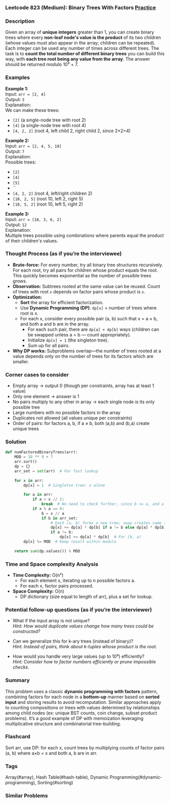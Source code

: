### Leetcode 823 (Medium): Binary Trees With Factors [Practice](https://leetcode.com/problems/binary-trees-with-factors)

### Description  
Given an array of **unique integers** greater than 1, you can create binary trees where every **non-leaf node's value is the product** of its two children (whose values must also appear in the array; children can be repeated). Each integer can be used any number of times across different trees. The task is to **count the total number of different binary trees** you can build this way, with **each tree root being any value from the array**. The answer should be returned modulo 10⁹ + 7.

### Examples  

**Example 1:**  
Input: `arr = [2, 4]`  
Output: `3`  
Explanation:  
We can make these trees:  
- `[2]` (a single-node tree with root 2)  
- `[4]` (a single-node tree with root 4)  
- `[4, 2, 2]` (root 4, left child 2, right child 2, since 2×2=4)

**Example 2:**  
Input: `arr = [2, 4, 5, 10]`  
Output: `7`  
Explanation:  
Possible trees:
- `[2]`
- `[4]`
- `[5]`
- ``
- `[4, 2, 2]` (root 4, left/right children 2)
- `[10, 2, 5]` (root 10, left 2, right 5)
- `[10, 5, 2]` (root 10, left 5, right 2)

**Example 3:**  
Input: `arr = [18, 3, 6, 2]`  
Output: `12`  
Explanation:  
Multiple trees possible using combinations where parents equal the product of their children's values.

### Thought Process (as if you’re the interviewee)  

- **Brute-force:** For every number, try all binary tree structures recursively. For each root, try all pairs for children whose product equals the root. This quickly becomes exponential as the number of possible trees grows.
- **Observation:** Subtrees rooted at the same value can be reused. Count of trees with root `x` depends on factor pairs whose product is `x`.  
- **Optimization:**  
  - **Sort** the array for efficient factorization.
  - Use **Dynamic Programming (DP)**: `dp[x]` = number of trees where root is x.
  - For each x, consider every possible pair (a, b) such that x = a × b, and both a and b are in the array.
    - For each such pair, there are `dp[a] × dp[b]` ways (children can be swapped unless a = b — count appropriately).
    - Initialize `dp[x] = 1` (the singleton tree).
    - Sum up for all pairs.
- **Why DP works:** Subproblems overlap—the number of trees rooted at a value depends only on the number of trees for its factors which are smaller.

### Corner cases to consider  
- Empty array → output 0 (though per constraints, array has at least 1 value)
- Only one element → answer is 1
- No pairs multiply to any other in array → each single node is its only possible tree
- Large numbers with no possible factors in the array
- Duplicates not allowed (all values unique per constraints)
- Order of pairs: for factors a, b, if a ≠ b, both (a,b) and (b,a) create unique trees

### Solution

```python
def numFactoredBinaryTrees(arr):
    MOD = 10 ** 9 + 7
    arr.sort()
    dp = {}
    arr_set = set(arr)  # For fast lookup
    
    for x in arr:
        dp[x] = 1  # Singleton tree: x alone
        
        for a in arr:
            if a > x // 2:
                break  # No need to check further, since b <= a, and a > x/2 ⇒ b < 2
            if x % a == 0:
                b = x // a
                if b in arr_set:
                    # Each (a, b) forms a new tree; swap creates same tree unless a != b
                    dp[x] += dp[a] * dp[b] if a != b else dp[a] * dp[b]
                    if a != b:
                        dp[x] += dp[a] * dp[b]  # For (b, a)
        dp[x] %= MOD  # Keep result within modulo
    
    return sum(dp.values()) % MOD
```

### Time and Space complexity Analysis  

- **Time Complexity:** O(n²)
  - For each element x, iterating up to n possible factors a.
  - For each x, factor pairs processed.
- **Space Complexity:** O(n)
  - DP dictionary (size equal to length of arr), plus a set for lookup.

### Potential follow-up questions (as if you’re the interviewer)  

- What if the input array is not unique?  
  *Hint: How would duplicate values change how many trees could be constructed?*

- Can we generalize this for k-ary trees (instead of binary)?  
  *Hint: Instead of pairs, think about k-tuples whose product is the root.*

- How would you handle very large values (up to 10⁹) efficiently?  
  *Hint: Consider how to factor numbers efficiently or prune impossible checks.*

### Summary
This problem uses a classic **dynamic programming with factors** pattern, combining factors for each node in a **bottom-up** manner based on **sorted input** and storing results to avoid recomputation. Similar approaches apply to counting compositions or trees with values determined by relationships among child nodes (ex: unique BST counts, coin change, subset product problems). It’s a good example of DP with memoization leveraging multiplicative structure and combinatorial tree-building.


### Flashcard
Sort arr, use DP: for each x, count trees by multiplying counts of factor pairs (a, b) where a×b = x and both a, b are in arr.

### Tags
Array(#array), Hash Table(#hash-table), Dynamic Programming(#dynamic-programming), Sorting(#sorting)

### Similar Problems
